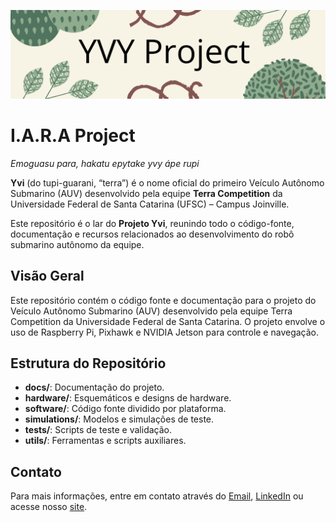<p align="center">
  <a href="https://terra.joinville.ufsc.br/pt_br/">
    <img width="900" src="https://github.com/EquipeTerra/.github/blob/main/PSTAND/YVY.png" alt="Terra Banner">
  </a>
</p>

# I.A.R.A Project

*Emoguasu para, hakatu epytake yvy ápe rupi*

**Yvi** (do tupi-guarani, “terra”) é o nome oficial do primeiro Veículo Autônomo Submarino (AUV) desenvolvido pela equipe **Terra Competition** da Universidade Federal de Santa Catarina (UFSC) – Campus Joinville.

Este repositório é o lar do **Projeto Yvi**, reunindo todo o código-fonte, documentação e recursos relacionados ao desenvolvimento do robô submarino autônomo da equipe.

## Visão Geral

Este repositório contém o código fonte e documentação para o projeto do Veículo Autônomo Submarino (AUV) desenvolvido pela equipe Terra Competition da Universidade Federal de Santa Catarina. O projeto envolve o uso de Raspberry Pi, Pixhawk e NVIDIA Jetson para controle e navegação.

## Estrutura do Repositório

- **docs/**: Documentação do projeto.
- **hardware/**: Esquemáticos e designs de hardware.
- **software/**: Código fonte dividido por plataforma.
- **simulations/**: Modelos e simulações de teste.
- **tests/**: Scripts de teste e validação.
- **utils/**: Ferramentas e scripts auxiliares.

## Contato

Para mais informações, entre em contato através do [Email](mailto:terra.ufsc@gmail.com), [LinkedIn](https://www.linkedin.com/company/terra-competition/) ou acesse nosso [site](https://terra.joinville.ufsc.br/pt_br/).
